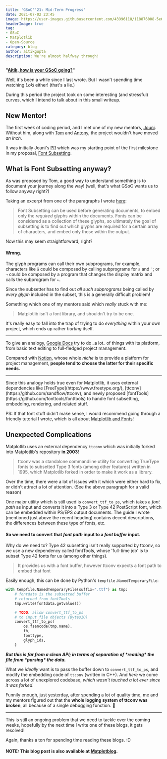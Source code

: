 ```yaml
---
title: 'GSoC''21: Mid-Term Progress'
date: 2021-07-02 23:45
image: https://user-images.githubusercontent.com/43996118/118876008-5e6dd580-b90a-11eb-96db-0abc930c6993.png
headerImage: true
tag:
- GSoC
- Matplotlib
- Open-Source
category: blog
author: aitikgupta
description: We're almost halfway through!
---
```


**"<ins>Aitik, how is your GSoC going?</ins>"**

Well, it's been a while since I last wrote. But I wasn't spending time watching _Loki_ either! (that's a lie.)

During this period the project took on some interesting (and stressful) curves, which I intend to talk about in this small writeup.
## New Mentor!
The first week of coding period, and I met one of my new mentors, [Jouni](https://github.com/jkseppan). Without him, along with [Tom](https://github.com/tacaswell) and [Antony](https://github.com/anntzer), the project wouldn't have moved _an inch_.

It was initially Jouni's [PR](https://github.com/matplotlib/matplotlib/pull/18143) which was my starting point of the first milestone in my proposal, <ins>Font Subsetting</ins>.

## What is Font Subsetting anyway?
As was proposed by Tom, a good way to understand something is to document your journey along the way! (well, that's what GSoC wants us to follow anyway right?)

Taking an excerpt from one of the paragraphs I wrote [here](https://github.com/matplotlib/matplotlib/blob/a94f52121cea4194a5d6f6fc94eafdfb03394628/doc/users/fonts.rst#subsetting):
> Font Subsetting can be used before generating documents, to embed only the _required_ glyphs within the documents. Fonts can be considered as a collection of these glyphs, so ultimately the goal of subsetting is to find out which glyphs are required for a certain array of characters, and embed only those within the output.

Now this may seem straightforward, right?
#### Wrong.
The glyph programs can call their own subprograms, for example, characters like `ä` could be composed by calling subprograms for `a` and `¨`; or `→` could be composed by a program that changes the display matrix and calls the subprogram for `←`.

Since the subsetter has to find out _all such subprograms_ being called by _every glyph_ included in the subset, this is a generally difficult problem!

Something which one of my mentors said which _really_ stuck with me:
> Matplotlib isn't a font library, and shouldn't try to be one.

It's really easy to fall into the trap of trying to do _everything_ within your own project, which ends up rather _hurting_ itself.
<hr>
To give an analogy, <ins>Google Docs</ins> try to do _a lot_ of things with its platform, from basic text editing to full-fledged project management.

Compared with <ins>Notion</ins>, whose whole _niche_ is to provide a platform for project management, **people tend to choose the latter for their specific needs.**
<hr>
Since this analogy holds true even for Matplotlib, it uses external dependencies like [FreeType](https://www.freetype.org/), [ttconv](https://github.com/sandflow/ttconv), and newly proposed [fontTools](https://github.com/fonttools/fonttools) to handle font subsetting, embedding, rendering, and related stuff.

PS: If that font stuff didn't make sense, I would recommend going through a friendly tutorial I wrote, which is all about [Matplotlib and Fonts](https://matplotlib.org/stable/users/fonts.html)!
## Unexpected Complications
Matplotlib uses an external dependency `ttconv` which was initially forked into Matplotlib's repository **in 2003**!
>  ttconv was a standalone commandline utility for converting TrueType fonts to subsetted Type 3 fonts (among other features) written in 1995, which Matplotlib forked in order to make it work as a library.

Over the time, there were a lot of issues with it which were either hard to fix, or didn't attract a lot of attention. (See the above paragraph for a valid reason)

One major utility which is still used is `convert_ttf_to_ps`, which takes a _font path_ as input and converts it into a Type 3 or Type 42 PostScript font, which can be embedded within PS/EPS output documents. The guide I wrote (mentioned just above the recent heading) contains decent descriptions, the differences between these type of fonts, etc.

#### So we need to convert that _font path_ input to a _font buffer_ input.
Why do we need to? Type 42 subsetting isn't really supported by ttconv, so we use a new dependency called fontTools, whose 'full-time job' is to subset Type 42 fonts for us (among other things).

> It provides us with a font buffer, however ttconv expects a font path to embed that font

Easily enough, this can be done by Python's `tempfile.NamedTemporaryFile`:
```python
with tempfile.NamedTemporaryFile(suffix=".ttf") as tmp:
	# fontdata is the subsetted buffer
	# returned from fontTools
	tmp.write(fontdata.getvalue())

	# TODO: allow convert_ttf_to_ps
	# to input file objects (BytesIO)
	convert_ttf_to_ps(
		os.fsencode(tmp.name),
		fh,
		fonttype,
		glyph_ids,
	)
```

***But this is far from a clean API; in terms of separation of \*reading\* the file from \*parsing\* the data.***

What we _ideally_ want is to pass the buffer down to `convert_ttf_to_ps`, and modify the embedding code of `ttconv` (written in C++). And _here_ we come across a lot of unexplored codebase, _which wasn't touched a lot ever since it was forked_.

Funnily enough, just yesterday, after spending a lot of quality time, me and my mentors figured out that the **whole logging system of ttconv was broken**, all because of a single debugging function. 🥲

<hr>

This is still an ongoing problem that we need to tackle over the coming weeks, hopefully by the next time I write one of these blogs, it gets resolved!

Again, thanks a ton for spending time reading these blogs. :D
#### NOTE: This blog post is also available at [Matplotblog](https://matplotlib.org/matplotblog/).
